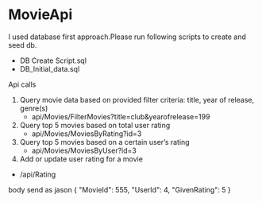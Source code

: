 # MovieApi
I used database first approach.Please run following scripts to create and seed db.
- DB Create Script.sql
- DB_Initial_data.sql

Api calls
1. Query movie data based on provided filter criteria: title, year of release, genre(s)
   - api/Movies/FilterMovies?title=club&yearofrelease=199
2. Query top 5 movies based on total user rating
    - api/Movies/MoviesByRating?id=3
3. Query top 5 movies based on a certain user’s rating
   - api/Movies/MoviesByUser?id=3
4. Add or update user rating for a movie
  - /api/Rating
   
   body send as jason
     {
        "MovieId": 555,
        "UserId": 4,
        "GivenRating": 5
    }
